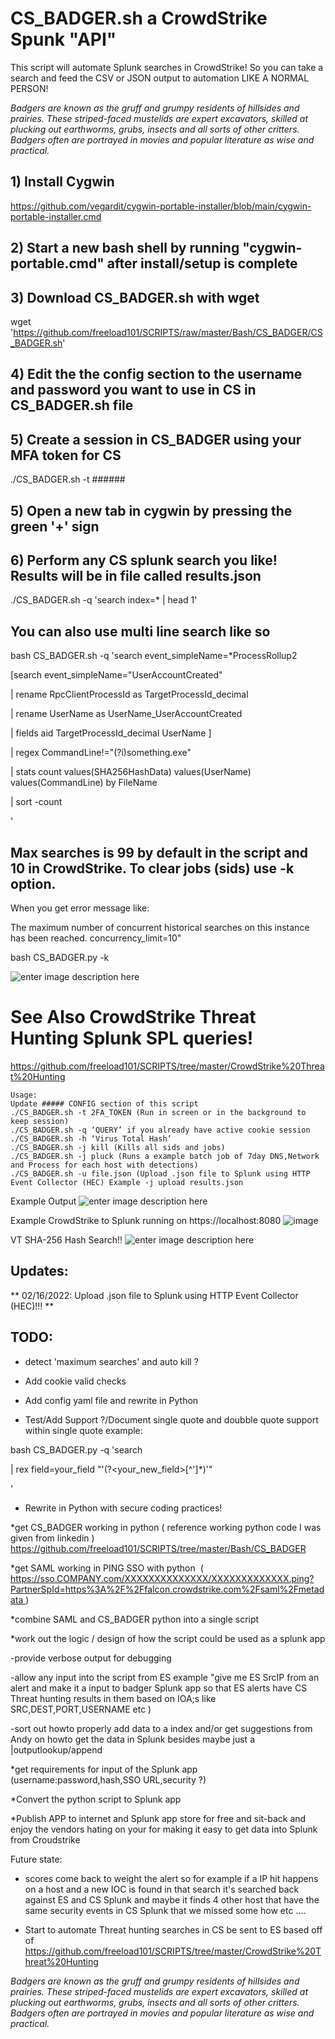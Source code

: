 # CS_BADGER.sh a CrowdStrike Spunk "API"
 
 
This script will automate Splunk searches in CrowdStrike! So you can take a search and feed the CSV or JSON output to automation LIKE A NORMAL PERSON!

*Badgers are known as the gruff and grumpy residents of hillsides and prairies. These striped-faced mustelids are expert excavators, skilled at plucking out earthworms, grubs, insects and all sorts of other critters. Badgers often are portrayed in movies and popular literature as wise and practical.*

## 1) Install Cygwin
https://github.com/vegardit/cygwin-portable-installer/blob/main/cygwin-portable-installer.cmd

## 2) Start a new bash shell by running "cygwin-portable.cmd" after install/setup is complete

## 3) Download CS_BADGER.sh with wget 
wget 'https://github.com/freeload101/SCRIPTS/raw/master/Bash/CS_BADGER/CS_BADGER.sh'

## 4) Edit the the config section to the username and password you want to use in CS in CS_BADGER.sh file

## 5) Create a session in CS_BADGER using your MFA token for CS
./CS_BADGER.sh -t ######

## 5) Open a new tab in cygwin by pressing the green '+' sign

## 6) Perform any CS splunk search you like! Results will be in file called results.json
./CS_BADGER.sh -q 'search index=* | head 1'


## You can also use multi line search like so

bash CS_BADGER.sh -q 'search event_simpleName=\*ProcessRollup2 

[search event_simpleName="UserAccountCreated" 

| rename RpcClientProcessId as TargetProcessId_decimal 

| rename UserName as UserName_UserAccountCreated 

| fields aid TargetProcessId_decimal UserName ] 

|  regex CommandLine!="(?i)something\.exe"

| stats count values(SHA256HashData) values(UserName) values(CommandLine) by  FileName

| sort -count

'

## Max searches is 99 by default in the script and 10 in CrowdStrike. To clear jobs (sids) use -k option. 
When you get error message like:

The maximum number of concurrent historical searches on this instance has been reached. concurrency_limit=10"

bash CS_BADGER.py -k

![enter image description here](https://github.com/freeload101/SCRIPTS/blob/master/Bash/CS_BADGER/SCREEN_SHOTS/SC_BADGER_KILLALL.jpg?raw=true)

# See Also CrowdStrike Threat Hunting Splunk SPL queries! 
https://github.com/freeload101/SCRIPTS/tree/master/CrowdStrike%20Threat%20Hunting 

```
Usage:
Update ##### CONFIG section of this script
./CS_BADGER.sh -t 2FA_TOKEN (Run in screen or in the background to keep session)
./CS_BADGER.sh -q ‘QUERY’ if you already have active cookie session
./CS_BADGER.sh -h ‘Virus Total Hash’
./CS_BADGER.sh -j kill (Kills all sids and jobs)
./CS_BADGER.sh -j pluck (Runs a example batch job of 7day DNS,Network and Process for each host with detections)
./CS_BADGER.sh -u file.json (Upload .json file to Splunk using HTTP Event Collector (HEC) Example -j upload results.json
```

Example Output
![enter image description here](https://github.com/freeload101/SCRIPTS/blob/master/Bash/CS_BADGER/SCREEN_SHOTS/CS_BADGER.jpg?raw=true?raw=true)

Example CrowdStrike to Splunk running on https://localhost:8080
![image](https://user-images.githubusercontent.com/4307863/154322725-4f326554-0093-42d9-a245-104eb1aa90ec.png)

VT SHA-256 Hash Search!! 
![enter image description here](https://github.com/freeload101/SCRIPTS/blob/master/Bash/CS_BADGER/SCREEN_SHOTS/CS_BADGER_VT.jpg?raw=true?raw=true)


## Updates:
** 02/16/2022: Upload .json file to Splunk using HTTP Event Collector (HEC)!!!  **


## TODO:
* detect 'maximum searches' and auto kill ?

* Add cookie valid checks

* Add config yaml file and rewrite in Python

* Test/Add Support ?/Document single quote and doubble quote support within single quote example:

bash CS_BADGER.py -q 'search  

| rex field=your_field "\'(?<your_new_field>[^\']*)\'"

'

* Rewrite in Python with secure coding practices!
 
 


*get CS_BADGER working in python ( reference working python code I was given from linkedin ) https://github.com/freeload101/SCRIPTS/tree/master/Bash/CS_BADGER

*get SAML working in PING SSO with python  ( https://sso.COMPANY.com/XXXXXXXXXXXXXX/XXXXXXXXXXXXX.ping?PartnerSpId=https%3A%2F%2Ffalcon.crowdstrike.com%2Fsaml%2Fmetadata )

*combine SAML and CS_BADGER python into a single script

*work out the logic / design of how the script could be used as a splunk app

-provide verbose output for debugging

-allow any input into the script from ES example "give me ES SrcIP from an alert and make it a input to badger Splunk app so that ES alerts have CS Threat hunting results in them 
based on IOA;s like SRC,DEST,PORT,USERNAME etc )

-sort out howto properly add data to a index and/or get suggestions from Andy on howto get the data in Splunk besides maybe just a |outputlookup/append

*get requirements for input of the Splunk app (username:password,hash,SSO URL,security ?)

*Convert the python script to Splunk app

*Publish APP to internet and Splunk app store for free and sit-back and enjoy the vendors hating on your for making it easy to get data into Splunk from Croudstrike


Future state:

* scores come back to weight the alert so for example if a IP hit happens on a host and a new IOC is found in that search it's searched back against ES and CS Splunk and maybe it finds 4 other host that have the same security events in CS Splunk that we missed some how etc ....

* Start to  automate Threat hunting searches in CS be sent to ES  based off of https://github.com/freeload101/SCRIPTS/tree/master/CrowdStrike%20Threat%20Hunting
















*Badgers are known as the gruff and grumpy residents of hillsides and prairies. These striped-faced mustelids are expert excavators, skilled at plucking out earthworms, grubs, insects and all sorts of other critters. Badgers often are portrayed in movies and popular literature as wise and practical.*


